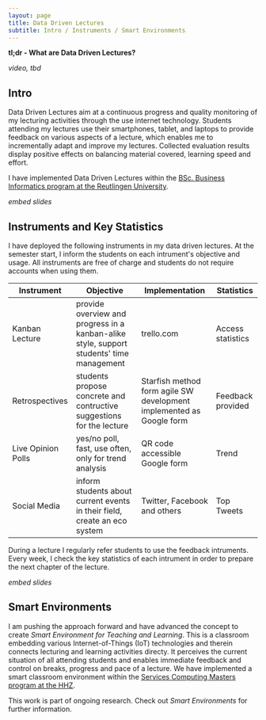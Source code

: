 ```yaml
---
layout: page
title: Data Driven Lectures
subtitle: Intro / Instruments / Smart Environments
---
```


**tl;dr - What are Data Driven Lectures?**

*video, tbd*

## Intro

Data Driven Lectures aim at a continuous progress and quality monitoring of my lecturing activities
through the use internet technology. Students attending my lectures use their smartphones, tablet, and laptops to provide feedback on various aspects of a lecture, which enables me to incrementally adapt and improve my lectures. Collected evaluation results display positive effects on balancing material covered, learning speed and effort.

I have implemented Data Driven Lectures within the [BSc. Business Informatics program at the Reutlingen University](http://www.inf.reutlingen-university.de/bachelor/wirtschaftsinformatik-wi/was-ist-wi/).

*embed slides*

## Instruments and Key Statistics

I have deployed the following instruments in my data driven lectures. At the semester start, I inform the students on each intrument's objective and usage. All instruments are free of charge and students do not require accounts when using them.

|Instrument | Objective | Implementation| Statistics |
|---- | ---- | ----|----|
|Kanban Lecture | provide overview and progress in a kanban-alike style, support students' time management | trello.com| Access statistics |
|Retrospectives | students propose concrete and contructive suggestions for the lecture | Starfish method form agile SW development implemented as Google form| Feedback provided |
|Live Opinion Polls | yes/no poll, fast, use often, only for trend analysis | QR code accessible Google form | Trend
|Social Media | inform students about current events in their field, create an eco system | Twitter,  Facebook and others | Top Tweets 

During a lecture I regularly refer students to use the feedback intruments. 
Every week, I check the key statistics of each intrument in order to prepare the next chapter of the lecture. 

*embed slides*

## Smart Environments

I am pushing the approach forward and have advanced the concept to create *Smart Environment for Teaching and Learning*. This is a classroom embedding various Internet-of-Things (IoT) technologies and therein connects lecturing and learning activities directy. It perceives the current situation of all attending students and enables immediate feedback and control on breaks, progress and pace of a lecture. We have implemented a smart classroom environment within the [Services Computing Masters program at the HHZ](http://www.hhz.de/master/services-computing/).

This work is part of ongoing research. Check out *Smart Environments* for further information.
